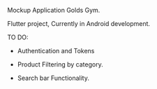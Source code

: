 Mockup Application Golds Gym.

Flutter project, Currently in Android development.

TO DO:

- Authentication and Tokens

- Product Filtering by category.

- Search bar Functionality.
